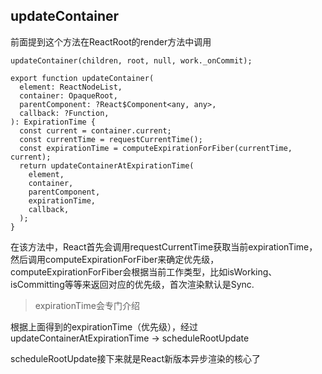 ## updateContainer

前面提到这个方法在ReactRoot的render方法中调用

```
updateContainer(children, root, null, work._onCommit);
```

```
export function updateContainer(
  element: ReactNodeList,
  container: OpaqueRoot,
  parentComponent: ?React$Component<any, any>,
  callback: ?Function,
): ExpirationTime {
  const current = container.current;
  const currentTime = requestCurrentTime();
  const expirationTime = computeExpirationForFiber(currentTime, current);
  return updateContainerAtExpirationTime(
    element,
    container,
    parentComponent,
    expirationTime,
    callback,
  );
}

```

在该方法中，React首先会调用requestCurrentTime获取当前expirationTime， 然后调用computeExpirationForFiber来确定优先级，computeExpirationForFiber会根据当前工作类型，比如isWorking、 isCommitting等等来返回对应的优先级，首次渲染默认是Sync.

> expirationTime会专门介绍

根据上面得到的expirationTime（优先级），经过updateContainerAtExpirationTime -> scheduleRootUpdate


scheduleRootUpdate接下来就是React新版本异步渲染的核心了